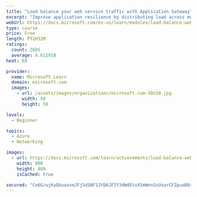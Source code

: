 ```yaml
---
title: "Load balance your web service traffic with Application Gateway"
excerpt: "Improve application resilience by distributing load across multiple servers and use path-based routing to direct web traffic."
webUrl: https://docs.microsoft.com/en-us/learn/modules/load-balance-web-traffic-with-application-gateway/
type: course
price: Free
length: PT1H32M
ratings:
  count: 2685
  average: 4.611918
heat: 68

provider:
  name: Microsoft Learn
  domain: microsoft.com
  images:
    - url: /assets/images/organizations/microsoft.com-50x50.jpg
      width: 50
      height: 50

levels:
  - Beginner

topics:
  - Azure
  - Networking

images:
  - url: https://docs.microsoft.com/learn/achievements/load-balance-web-traffic-with-application-gateway-social.png
    width: 800
    height: 400
    isCached: true

secured: "Ce6G/wjKyQkuaxvmJFj5dSNF1JYDAJFIY3dWdEtxXSmWnnSzUoarCFZpuoB8r1u4OIUAeFvnPTJbEcfeIa9El6vmGQt2+A6GSoBSXGI72SI4HTzaiUTfstYm40PFxjiXji9RnSau/By+VnGEYHPi5Bk4xp11iHmpAuM7H+YksQ4tP15niBC2xLzvcWksG+uKUFpzh8Q2m8yfR8eTjSGTd6+nEtAHkmfp2CydTZje2qXmxsJky60iiGEjiYMP8xZY9UoHxqkeK2KsHFiXClMMk3D70g31kth/mDm4pHk4sb3W+H4I8Xwfo/uPFGLx6D3sc2/yhDG1bQ3E3mfaVn1R5PUx1EkCHj9AbFtiE0YpfI4/u02QTKPDIQ+0Hct4B66DzMHcrk9/IzhxkxNRB3JrR47lSmUgIKt7CcViVcWQf30=;NPwIWtpYZmz13LUAPFmtQg=="
---
```


